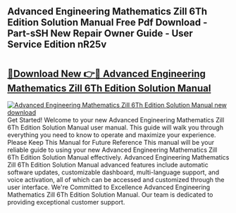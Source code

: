 ## Advanced Engineering Mathematics Zill 6Th Edition Solution Manual Free Pdf Download - Part-sSH New Repair Owner Guide - User Service Edition nR25v

# <h2><a href="http://bc34769.oget.top/?id=Advanced+Engineering+Mathematics+Zill+6Th+Edition+Solution+Manual">🔗Download New 👉🔴 Advanced Engineering Mathematics Zill 6Th Edition Solution Manual</a></h2>

[![Advanced Engineering Mathematics Zill 6Th Edition Solution Manual new download](https://i.imgur.com/5g1atiW.png)](http://bc34769.oget.top/?id=Advanced+Engineering+Mathematics+Zill+6Th+Edition+Solution+Manual)
Get Started! Welcome to your new Advanced Engineering Mathematics Zill 6Th Edition Solution Manual user manual. This guide will walk you through everything you need to know to operate and maximize your experience. Please Keep This Manual for Future Reference This manual will be your reliable guide to using your new Advanced Engineering Mathematics Zill 6Th Edition Solution Manual effectively. Advanced Engineering Mathematics Zill 6Th Edition Solution Manual advanced features include automatic software updates, customizable dashboard, multi-language support, and voice activation, all of which can be accessed and customized through the user interface. We're Committed to Excellence Advanced Engineering Mathematics Zill 6Th Edition Solution Manual. Our team is dedicated to providing exceptional customer support.
